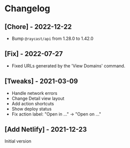 # Changelog

## [Chore] - 2022-12-22

- Bump `@raycast/api` from 1.28.0 to 1.42.0

## [Fix] - 2022-07-27

- Fixed URLs generated by the 'View Domains' command.

## [Tweaks] - 2021-03-09

- Handle network errors
- Change Detail view layout
- Add action shortcuts
- Show deploy status
- Fix action label: "Open in …" -> "Open on …"

## [Add Netlify] - 2021-12-23

Initial version
